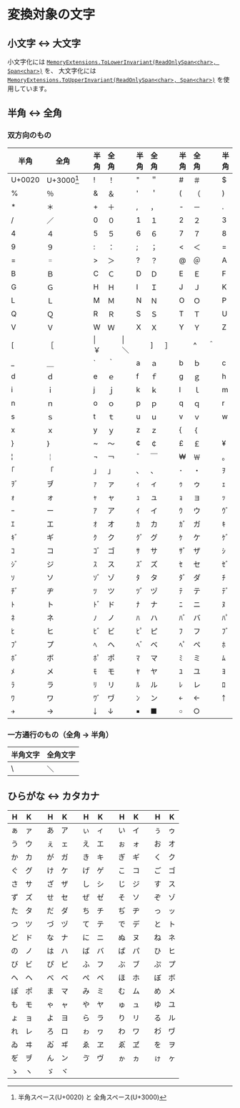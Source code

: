 # 変換対象の文字

## 小文字 <-> 大文字

小文字化には [`MemoryExtensions.ToLowerInvariant(ReadOnlySpan<char>, Span<char>)`](https://learn.microsoft.com/ja-jp/dotnet/api/system.memoryextensions.tolowerinvariant) を、
大文字化には [`MemoryExtensions.ToUpperInvariant(ReadOnlySpan<char>, Span<char>)`](https://learn.microsoft.com/ja-jp/dotnet/api/system.memoryextensions.toupperinvariant) を使用しています。

## 半角 <-> 全角

### 双方向のもの

|半角|全角||半角|全角||半角|全角||半角|全角||半角|全角|
|-|-|-| -|-|-| -|-|-| -|-|-| -|-|
|U+0020|U+3000[^1]||!|！||"|＂||#|＃||$|＄|
|%|％||&|＆||'|＇||(|（||)|）|
|*|＊||+|＋||,|，||-|－||.|．|
|/|／||0|０||1|１||2|２||3|３|
|4|４||5|５||6|６||7|７||8|８|
|9|９||:|：||;|；||<|＜||=|＝|
|=|゠||>|＞||?|？||@|＠||A|Ａ|
|B|Ｂ||C|Ｃ||D|Ｄ||E|Ｅ||F|Ｆ|
|G|Ｇ||H|Ｈ||I|Ｉ||J|Ｊ||K|Ｋ|
|L|Ｌ||M|Ｍ||N|Ｎ||O|Ｏ||P|Ｐ|
|Q|Ｑ||R|Ｒ||S|Ｓ||T|Ｔ||U|Ｕ|
|V|Ｖ||W|Ｗ||X|Ｘ||Y|Ｙ||Z|Ｚ|
|\[|［||\\|￥||\\|＼||\]|］||^|＾|
|_|＿||\`|｀||a|ａ||b|ｂ||c|ｃ|
|d|ｄ||e|ｅ||f|ｆ||g|ｇ||h|ｈ|
|i|ｉ||j|ｊ||k|ｋ||l|ｌ||m|ｍ|
|n|ｎ||o|ｏ||p|ｐ||q|ｑ||r|ｒ|
|s|ｓ||t|ｔ||u|ｕ||v|ｖ||w|ｗ|
|x|ｘ||y|ｙ||z|ｚ||{|｛||||｜|
|}|｝||~|～||¢|￠||£|￡||¥|￥|
|¦|￤||¬|￢||¯|￣||₩|￦||｡|。|
|｢|「||｣|」||､|、||･|・||ｦ|ヲ|
|ｦﾞ|ヺ||ｧ|ァ||ｨ|ィ||ｩ|ゥ||ｪ|ェ|
|ｫ|ォ||ｬ|ャ||ｭ|ュ||ｮ|ョ||ｯ|ッ|
|ｰ|ー||ｱ|ア||ｲ|イ||ｳ|ウ||ｳﾞ|ヴ|
|ｴ|エ||ｵ|オ||ｶ|カ||ｶﾞ|ガ||ｷ|キ|
|ｷﾞ|ギ||ｸ|ク||ｸﾞ|グ||ｹ|ケ||ｹﾞ|ゲ|
|ｺ|コ||ｺﾞ|ゴ||ｻ|サ||ｻﾞ|ザ||ｼ|シ|
|ｼﾞ|ジ||ｽ|ス||ｽﾞ|ズ||ｾ|セ||ｾﾞ|ゼ|
|ｿ|ソ||ｿﾞ|ゾ||ﾀ|タ||ﾀﾞ|ダ||ﾁ|チ|
|ﾁﾞ|ヂ||ﾂ|ツ||ﾂﾞ|ヅ||ﾃ|テ||ﾃﾞ|デ|
|ﾄ|ト||ﾄﾞ|ド||ﾅ|ナ||ﾆ|ニ||ﾇ|ヌ|
|ﾈ|ネ||ﾉ|ノ||ﾊ|ハ||ﾊﾞ|バ||ﾊﾟ|パ|
|ﾋ|ヒ||ﾋﾞ|ビ||ﾋﾟ|ピ||ﾌ|フ||ﾌﾞ|ブ|
|ﾌﾟ|プ||ﾍ|ヘ||ﾍﾞ|ベ||ﾍﾟ|ペ||ﾎ|ホ|
|ﾎﾞ|ボ||ﾎﾟ|ポ||ﾏ|マ||ﾐ|ミ||ﾑ|ム|
|ﾒ|メ||ﾓ|モ||ﾔ|ヤ||ﾕ|ユ||ﾖ|ヨ|
|ﾗ|ラ||ﾘ|リ||ﾙ|ル||ﾚ|レ||ﾛ|ロ|
|ﾜ|ワ||ﾜﾞ|ヷ||ﾝ|ン||￩|←||￪|↑|
|￫|→||￬|↓||￭|■||￮|○|||||||

[^1]: 半角スペース(U+0020) と 全角スペース(U+3000)

### 一方通行のもの（全角 -> 半角）


| 半角文字 | 全角文字 |
| -------- | -------- |
| \        | ＼       |

## ひらがな <-> カタカナ

|H|K||H|K||H|K||H|K||H|K|
|-|-|-| -|-|-| -|-|-| -|-|-| -|-|
|ぁ|ァ||あ|ア||ぃ|ィ||い|イ||ぅ|ゥ|
|う|ウ||ぇ|ェ||え|エ||ぉ|ォ||お|オ|
|か|カ||が|ガ||き|キ||ぎ|ギ||く|ク|
|ぐ|グ||け|ケ||げ|ゲ||こ|コ||ご|ゴ|
|さ|サ||ざ|ザ||し|シ||じ|ジ||す|ス|
|ず|ズ||せ|セ||ぜ|ゼ||そ|ソ||ぞ|ゾ|
|た|タ||だ|ダ||ち|チ||ぢ|ヂ||っ|ッ|
|つ|ツ||づ|ヅ||て|テ||で|デ||と|ト|
|ど|ド||な|ナ||に|ニ||ぬ|ヌ||ね|ネ|
|の|ノ||は|ハ||ば|バ||ぱ|パ||ひ|ヒ|
|び|ビ||ぴ|ピ||ふ|フ||ぶ|ブ||ぷ|プ|
|へ|ヘ||べ|ベ||ぺ|ペ||ほ|ホ||ぼ|ボ|
|ぽ|ポ||ま|マ||み|ミ||む|ム||め|メ|
|も|モ||ゃ|ャ||や|ヤ||ゅ|ュ||ゆ|ユ|
|ょ|ョ||よ|ヨ||ら|ラ||り|リ||る|ル|
|れ|レ||ろ|ロ||ゎ|ヮ||わ|ワ||わ゙|ヷ|
|ゐ|ヰ||ゐ゙|ヸ||ゑ|ヱ||ゑ゙|ヹ||を|ヲ|
|を゙|ヺ||ん|ン||ゔ|ヴ||ゕ|ヵ||ゖ|ヶ|
|ゝ|ヽ||ゞ|ヾ|||||||||||||
